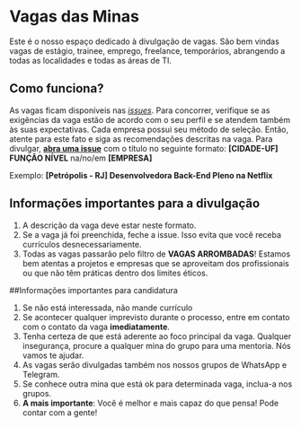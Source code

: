 # Vagas das Minas
Este é o nosso espaço dedicado à divulgação de vagas. 
São bem vindas vagas de estágio, trainee, emprego, freelance, temporários, abrangendo a todas as localidades e todas as áreas de TI.

## Como funciona?
As vagas ficam disponíveis nas [*issues*](https://github.com/minasdeti/vagas/issues).
Para concorrer, verifique se as exigências da vaga estão de acordo com o seu perfil e se atendem também às suas expectativas. Cada empresa possui seu método de seleção. Então, atente para este fato e siga as recomendações descritas na vaga.
Para divulgar, [**abra uma issue**](https://github.com/minasdeti/vagas/issues/new "abra uma issue") com o título no seguinte formato:
**[CIDADE-UF] FUNÇÃO NÍVEL** na/no/em **[EMPRESA]**

Exemplo:
**[Petrópolis - RJ] Desenvolvedora Back-End Pleno na Netflix**

## Informações importantes para a divulgação
1. A descrição da vaga deve estar neste formato.
2. Se a vaga já foi preenchida, feche a issue. Isso evita que você receba currículos desnecessariamente.
3. Todas as vagas passarão pelo filtro de **VAGAS ARROMBADAS**! Estamos bem atentas a projetos e empresas que se aproveitam dos profissionais ou que não têm práticas dentro dos limites éticos.

##Informações importantes para candidatura
1. Se não está interessada, não mande currículo
2. Se acontecer qualquer imprevisto durante o processo, entre em contato com o contato da vaga **imediatamente**.
3. Tenha certeza de que está aderente ao foco principal da vaga. Qualquer insegurança, procure a qualquer mina do grupo para uma mentoria. Nós vamos te ajudar.
4. As vagas serão divulgadas também nos nossos grupos de WhatsApp e Telegram.
5. Se conhece outra mina que está ok para determinada vaga, inclua-a nos grupos.
6. **A mais importante**: Você é melhor e mais capaz do que pensa! Pode contar com a gente!